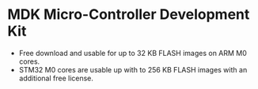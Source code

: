 # MDK Micro-Controller Development Kit

- Free download and usable for up to 32 KB FLASH images on ARM M0 cores.
- STM32 M0 cores are usable up with to 256 KB FLASH images with an additional free license.
